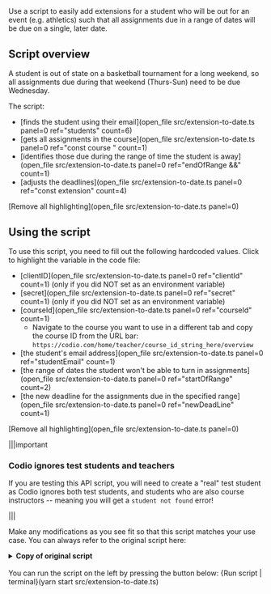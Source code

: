 ##

Use a script to easily add extensions for a student who will be out for an event (e.g. athletics) such that all assignments due in a range of dates will be due on a single, later date.

## Script overview
A student is out of state on a basketball tournament for a long weekend, so all assignments due during that weekend (Thurs-Sun) need to be due Wednesday.

The script:
* [finds the student using their email](open_file src/extension-to-date.ts panel=0 ref="students" count=6)
* [gets all assignments in the course](open_file src/extension-to-date.ts panel=0 ref="const course " count=1)
* [identifies those due during the range of time the student is away](open_file src/extension-to-date.ts panel=0 ref="endOfRange &&" count=1)
* [adjusts the deadlines](open_file src/extension-to-date.ts panel=0 ref="const extension" count=4)

[Remove all highlighting](open_file src/extension-to-date.ts panel=0)

## Using the script
To use this script, you need to fill out the following hardcoded values. Click to highlight the variable in the code file:
* [clientID](open_file src/extension-to-date.ts panel=0 ref="clientId" count=1) (only if you did NOT set as an environment variable)
* [secret](open_file src/extension-to-date.ts panel=0 ref="secret" count=1)  (only if you did NOT set as an environment variable)
* [courseId](open_file src/extension-to-date.ts panel=0 ref="courseId" count=1)
    * Navigate to the course you want to use in a different tab and copy the course ID from the URL bar: `https://codio.com/home/teacher/course_id_string_here/overview`
* [the student's email address](open_file src/extension-to-date.ts panel=0 ref="studentEmail" count=1)
* [the range of dates the student won't be able to turn in assignments](open_file src/extension-to-date.ts panel=0 ref="startOfRange" count=2)
* [the new deadline for the assignments due in the specified range](open_file src/extension-to-date.ts panel=0 ref="newDeadLine" count=1)


[Remove all highlighting](open_file src/extension-to-date.ts panel=0)

|||important
### Codio ignores test students and teachers
If you are testing this API script, you will need to create a "real" test student as Codio ignores both test students, and students who are also course instructors -- meaning you will get a `student not found` error!

|||

Make any modifications as you see fit so that this script matches your use case. You can always refer to the original script here:
<details>
  <summary>
     <b>Copy of original script</b>
  </summary>

```javascript

    require('dotenv').config()
    import codio from 'codio-api-js'
    import _ from 'lodash'
    const api = codio.v1

    const clientId = process.env['CLIENT'] || 'clientId'
    const secret = process.env['SECRET'] || 'secret'

    // hardcoded values
    const courseId = 'courseId'
    const studentEmail = 'student@email.com'
    let startOfRange = new Date('yyyy-mm-ddThh:mm:ss')
    let endOfRange = new Date('yyyy-mm-ddThh:mm:ss')
    let newDeadLine = new Date('yyyy-mm-ddThh:mm:ss')

    async function main() {
      await api.auth(clientId, secret)
      const students = await api.course.getStudents(courseId)

      const student = _.find(students, {email: studentEmail})
      if (_.isUndefined(student)) {
          throw new Error(`${studentEmail} student not found`)
      }
      const course = await api.course.info(courseId)

      for (const assignment of course.assignments) {
        const settings = await api.assignment.getSettings(courseId, assignment.id)
        if (!settings.endTime) {
          continue
        }
        if (settings.endTime < endOfRange && settings.endTime > startOfRange) {
          const extension = (newDeadLine.getTime() - settings.endTime.getTime()) / (1000 * 60)
          console.log(`Adjusting ${assignment.name} adding ${extension} minutes`)
          await api.assignment.updateStudentTimeExtension(courseId, assignment.id, student.id, {
            extendedDeadline: extension
          })
        }
      }
    }

    main().catch(_ => {
      console.error(_);
      process.exit(1)
    }) 

```
  
</details>

<br>
You can run the script on the left by pressing the button below:
{Run script | terminal}(yarn start src/extension-to-date.ts)
